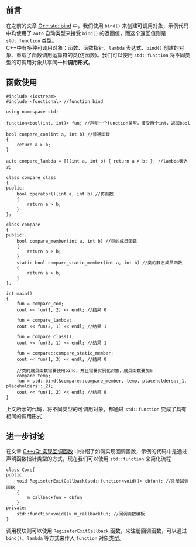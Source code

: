 ## 前言
在之前的文章 [C++ std::bind](./C++%20bind.md) 中，我们使用 `bind()` 来创建可调用对象，示例代码中均使用了 `auto` 自动类型来接受 `bind()` 的返回值，而这个返回值则是 `std::function` 类型。  
C++中有多种可调用对象：函数、函数指针、`lambda` 表达式、`bind()` 创建的对象、重载了函数调用运算符的类(仿函数)。我们可以使用 `std::function` 将不同类型的可调用对象共享同一种**调用形式**。

## 函数使用
```
#include <iostream>
#include <functional> //function bind

using namespace std;

function<bool(int, int)> fun; //声明一个function类型，接受两个int，返回bool

bool compare_com(int a, int b) //普通函数
{
    return a > b;
}

auto compare_lambda = [](int a, int b) { return a > b; }; //lambda表达式

class compare_class
{
public:
    bool operator()(int a, int b) //仿函数
    {
        return a > b;
    }
};

class compare
{
public:
    bool compare_member(int a, int b) //类的成员函数
    {
        return a > b;
    }
    static bool compare_static_member(int a, int b) //类的静态成员函数
    {
        return a > b;
    }
};

int main()
{
    fun = compare_com;
    cout << fun(1, 2) << endl; //结果 0

    fun = compare_lambda;
    cout << fun(2, 1) << endl; //结果 1

    fun = compare_class();
    cout << fun(3, 1) << endl; //结果 1

    fun = compare::compare_static_member;
    cout << fun(1, 3) << endl; //结果 0
    
    //类的成员函数需要使用bind，并且需要实例化对象，成员函数要加&
    compare temp;
    fun = std::bind(&compare::compare_member, temp, placeholders::_1, placeholders::_2);
    cout << fun(1, 2) << endl; //结果 0
}
```
上文所示的代码，将不同类型的可调用对象，都通过 `std::function` 变成了具有相同的调用形式

## 进一步讨论
在文章 [C++/Qt 实现回调函数](../Qt/Qt%20实现回调函数.md) 中介绍了如何实现回调函数，示例的代码中是通过声明函数指针类型的方式，现在我们可以使用 `std::function` 来简化流程
```
class Core{
public:
    void RegiseterExitCallback(std::function<void()> cbfun); //注册回调函数
    {
        m_callbackfun = cbfun
    }
private:
    std::function<void()> m_callbackfun; //回调函数模板
}
```
调用模块则可以使用 `RegiseterExitCallback` 函数，来注册回调函数，可以通过 `bind()`、`lambda` 等方式来传入 `function` 对象类型。
